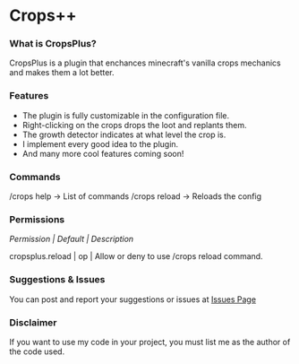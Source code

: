 # Crops++
### What is CropsPlus?
CropsPlus is a plugin that enchances minecraft's vanilla crops mechanics and makes them a lot better.

### Features
- The plugin is fully customizable in the configuration file.
- Right-clicking on the crops drops the loot and replants them.
- The growth detector indicates at what level the crop is.
- I implement every good idea to the plugin.
- And many more cool features coming soon!

### Commands
/crops help -> List of commands
/crops reload -> Reloads the config

### Permissions
*Permission | Default | Description*

cropsplus.reload | op | Allow or deny to use /crops reload command.

### Suggestions & Issues
You can post and report your suggestions or issues at [Issues Page](https://github.com/Binekrasik/CropsPlus/issues)

### Disclaimer
If you want to use my code in your project, you must list me as the author of the code used.
